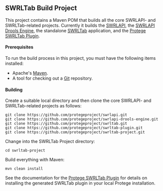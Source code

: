 ## SWRLTab Build Project

This project contains a Maven POM that builds all the core SWRLAPI- and SWRLTab-related projects.
Currently it builds the [SWRLAPI](https://github.com/protegeproject/swrlapi.git), 
the [SWRLAPI Drools Engine](https://github.com/protegeproject/swrlapi-drools-engine.git), 
the standalone [SWRLTab](https://github.com/protegeproject/swrltab.git) application, 
and the [Protege SWRLTab Plugin](https://github.com/protegeproject/swrltab-plugin.git).

#### Prerequisites

To run the build process in this project, you must have the following items installed:

+ Apache's [Maven](http://maven.apache.org/index.html).
+ A tool for checking out a [Git](http://git-scm.com/) repository.

#### Building

Create a suitable local directory and then clone the core SWRLAPI- and SWRLTab-related projects as follows:

    git clone https://github.com/protegeproject/swrlapi.git
    git clone https://github.com/protegeproject/swrlapi-drools-engine.git
    git clone https://github.com/protegeproject/swrltab.git
    git clone https://github.com/protegeproject/swrltab-plugin.git
    git clone https://github.com/protegeproject/swrltab-project.git

Change into the SWRLTab Project directory:

    cd swrltab-project

Build everything with Maven:

    mvn clean install

See the documentation for the [Protege SWRLTab Plugin](https://github.com/protegeproject/swrltab-plugin.git) for details on installing the generated SWRLTab plugin in your local Protege installation.

